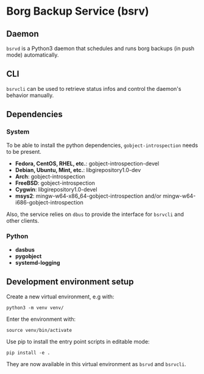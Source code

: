 # Borg Backup Service (bsrv)

## Daemon

`bsrvd` is a Python3 daemon that schedules and runs borg backups (in push mode) automatically.

## CLI

`bsrvcli` can be used to retrieve status infos and control the daemon's behavior manually.

## Dependencies

### System

To be able to install the python dependencies, `gobject-introspection` needs to be present.

* **Fedora, CentOS, RHEL, etc.**: gobject-introspection-devel
* **Debian, Ubuntu, Mint, etc.**: libgirepository1.0-dev
* **Arch**: gobject-introspection
* **FreeBSD**: gobject-introspection
* **Cygwin**: libgirepository1.0-devel
* **msys2**: mingw-w64-x86_64-gobject-introspection and/or mingw-w64-i686-gobject-introspection

Also, the service relies on `dbus` to provide the interface for `bsrvcli` and other clients.

### Python

* **dasbus**
* **pygobject**
* **systemd-logging**

## Development environment setup

Create a new virtual environment, e.g with:
```
python3 -m venv venv/
```
Enter the environment with:
```
source venv/bin/activate
```
Use pip to install the entry point scripts in editable mode:
```
pip install -e .
```
They are now available in this virtual environment as `bsrvd` and `bsrvcli`.